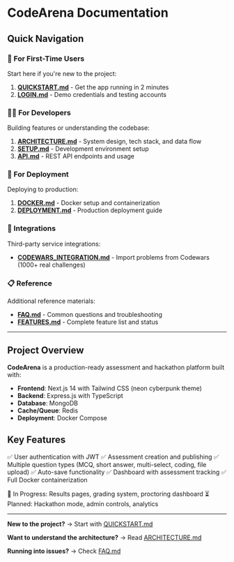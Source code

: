 # CodeArena Documentation

## Quick Navigation

### 👤 For First-Time Users
Start here if you're new to the project:
1. **[QUICKSTART.md](./QUICKSTART.md)** - Get the app running in 2 minutes
2. **[LOGIN.md](./LOGIN.md)** - Demo credentials and testing accounts

### 👨‍💻 For Developers
Building features or understanding the codebase:
1. **[ARCHITECTURE.md](./ARCHITECTURE.md)** - System design, tech stack, and data flow
2. **[SETUP.md](./SETUP.md)** - Development environment setup
3. **[API.md](./API.md)** - REST API endpoints and usage

### 🚀 For Deployment
Deploying to production:
1. **[DOCKER.md](./DOCKER.md)** - Docker setup and containerization
2. **[DEPLOYMENT.md](./DEPLOYMENT.md)** - Production deployment guide

### 🔌 Integrations
Third-party service integrations:
- **[CODEWARS_INTEGRATION.md](./CODEWARS_INTEGRATION.md)** - Import problems from Codewars (1000+ real challenges)

### 📋 Reference
Additional reference materials:
- **[FAQ.md](./FAQ.md)** - Common questions and troubleshooting
- **[FEATURES.md](./FEATURES.md)** - Complete feature list and status

---

## Project Overview

**CodeArena** is a production-ready assessment and hackathon platform built with:
- **Frontend**: Next.js 14 with Tailwind CSS (neon cyberpunk theme)
- **Backend**: Express.js with TypeScript
- **Database**: MongoDB
- **Cache/Queue**: Redis
- **Deployment**: Docker Compose

## Key Features

✅ User authentication with JWT
✅ Assessment creation and publishing
✅ Multiple question types (MCQ, short answer, multi-select, coding, file upload)
✅ Auto-save functionality
✅ Dashboard with assessment tracking
✅ Full Docker containerization

🔄 In Progress: Results pages, grading system, proctoring dashboard
⏳ Planned: Hackathon mode, admin controls, analytics

---

**New to the project?** → Start with [QUICKSTART.md](./QUICKSTART.md)

**Want to understand the architecture?** → Read [ARCHITECTURE.md](./ARCHITECTURE.md)

**Running into issues?** → Check [FAQ.md](./FAQ.md)
